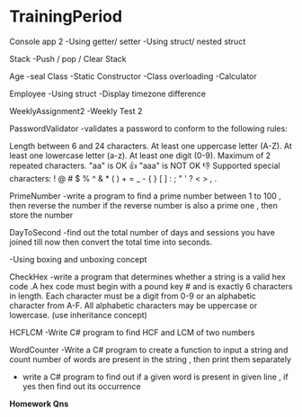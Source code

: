 # TrainingPeriod

Console app 2
-Using getter/ setter
-Using struct/ nested struct

Stack
-Push / pop / Clear Stack

Age
-seal Class
-Static Constructor
-Class overloading
-Calculator

Employee
-Using struct
-Display timezone difference

WeeklyAssignment2
-Weekly Test 2

PasswordValidator
-validates a password to conform to the following rules:

Length between 6 and 24 characters.
At least one uppercase letter (A-Z).
At least one lowercase letter (a-z).
At least one digit (0-9).
Maximum of 2 repeated characters.
"aa" is OK 👍
"aaa" is NOT OK 👎
Supported special characters:
! @ # $ % ^ & * ( ) + = _ - { } [ ] : ; " ' ? < > , .

PrimeNumber
-write a program to find a prime number between 1 to 100 , then reverse the number if the reverse number is also a prime one , then store the number

DayToSecond
-find out the total number of days and sessions you have joined till now then convert the total time into seconds.

-Using boxing and unboxing concept

CheckHex
-write a program  that determines whether a string is a valid hex code .A hex code must begin with a pound key # and is exactly 6 characters in length. Each character must be a digit from 0-9 or an alphabetic character from A-F. All alphabetic characters may be uppercase or lowercase.
(use inheritance concept)

HCFLCM
-Write C# program to find HCF and LCM of two numbers

WordCounter
-Write a C# program to create a function to input a string and count number of words are present  in the string , then  print them separately

- write a C# program to find out if  a given word is present in given line , if yes then find out its occurrence

**Homework Qns**
